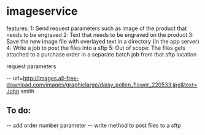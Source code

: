 # imageservice

features: 
1: Send request parameters such as image of the product that needs to be engraved 
2: Text that needs to be engraved on the product
3: Save the new image file with overlayed text in a directory (in the app server)
4: Write a job to post the files into a sftp
5: Out of scope: The files gets attached to a purchase order in a separate batch job from that sftp location

request parameters

-- url=http://images.all-free-download.com/images/graphiclarge/daisy_pollen_flower_220533.jpg&text=John smith

To do: 
------------------------------------------
-- add order number parameter
-- write method to post files to a sftp
